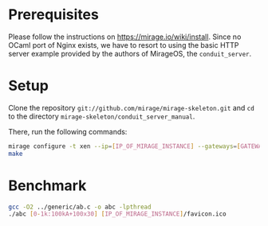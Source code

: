 Prerequisites
=============
Please follow the instructions on https://mirage.io/wiki/install. Since no OCaml port of Nginx exists, we have to resort to using the basic HTTP server example provided by the authors of MirageOS, the `conduit_server`. 

Setup
=====
Clone the repository `git://github.com/mirage/mirage-skeleton.git` and `cd` to the directory `mirage-skeleton/conduit_server_manual`.

There, run the following commands:
```sh
mirage configure -t xen --ip=[IP_OF_MIRAGE_INSTANCE] --gateways=[GATEWAY_IP] --netmask=255.255.255.0 --network=0
make
```

Benchmark
=========
```sh
gcc -O2 ../generic/ab.c -o abc -lpthread
./abc [0-1k:100kA+100x30] [IP_OF_MIRAGE_INSTANCE]/favicon.ico
```